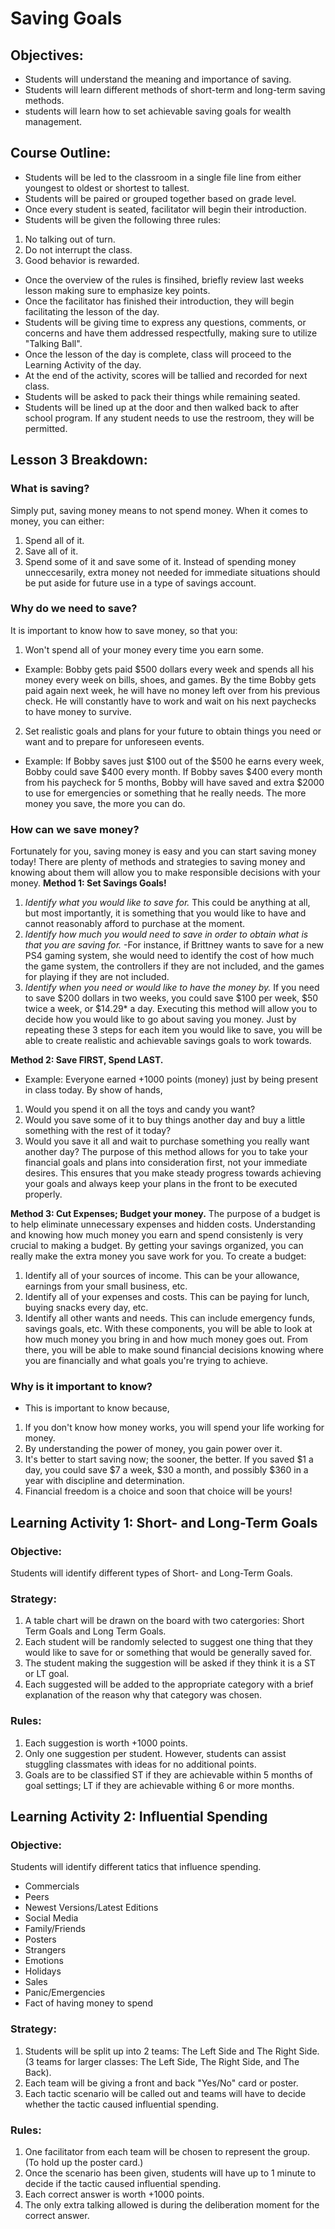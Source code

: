 # Saving Goals
## Objectives:
- Students will understand the meaning and importance of saving.
- Students will learn different methods of short-term and long-term saving methods.
- students will learn how to set achievable saving goals for wealth management.

## Course Outline:
- Students will be led to the classroom in a single file line from either youngest to oldest or shortest to tallest.
- Students will be paired or grouped together based on grade level.
- Once every student is seated, facilitator will begin their introduction.
- Students will be given the following three rules:
1. No talking out of turn.
2. Do not interrupt the class.
3. Good behavior is rewarded.
- Once the overview of the rules is finsihed, briefly review last weeks lesson making sure to emphasize key points.
- Once the facilitator has finished their introduction, they will begin facilitating the lesson of the day.
- Students will be giving time to express any questions, comments, or concerns and have them addressed respectfully, making sure to utilize "Talking Ball".
- Once the lesson of the day is complete, class will proceed to the Learning Activity of the day.
- At the end of the activity, scores will be tallied and recorded for next class.
- Students will be asked to pack their things while remaining seated.
- Students will be lined up at the door and then walked back to after school program. If any student needs to use the restroom, they will be permitted.

## Lesson 3 Breakdown:
### What is saving?
Simply put, saving money means to not spend money. 
When it comes to money, you can either:
1. Spend all of it.
2. Save all of it.
3. Spend some of it and save some of it.
Instead of spending money unneccesarily, extra money not needed for immediate situations should be put aside for future use in a type of savings account.

### Why do we need to save?
It is important to know how to save money, so that you:
1. Won't spend all of your money every time you earn some.
- Example: Bobby gets paid $500 dollars every week and spends all his money every week on bills, shoes, and games. By the time Bobby gets paid again next week, he will have no money left over from his previous check. He will constantly have to work and wait on his next paychecks to have money to survive.
2. Set realistic goals and plans for your future to obtain things you need or want and to prepare for unforeseen events.
- Example: If Bobby saves just $100 out of the $500 he earns every week, Bobby could save $400 every month. If Bobby saves $400 every month from his paycheck for 5 months, Bobby will have saved and extra $2000 to use for emergencies or something that he really needs.
The more money you save, the more you can do. 

### How can we save money?
Fortunately for you, saving money is easy and you can start saving money today! There are plenty of methods and strategies to saving money and knowing about them will allow you to make responsible decisions with your money.
**Method 1: Set Savings Goals!**
1. *Identify what you would like to save for.* This could be anything at all, but most importantly, it is something that you would like to have and cannot reasonably afford to purchase at the moment.
2. *Identify how much you would need to save in order to obtain what is that you are saving for.* 
-For instance, if Brittney wants to save for a new PS4 gaming system, she would need to identify the cost of how much the game system, the controllers if they are not included, and the games for playing if they are not included.
3. *Identify when you need or would like to have the money by.* If you need to save $200 dollars in two weeks, you could save $100 per week, $50 twice a week, or $14.29* a day.
Executing this method will allow you to decide how you would like to go about saving you money. Just by repeating these 3 steps for each item you would like to save, you will be able to create realistic and achievable savings goals to work towards. 

**Method 2: Save FIRST, Spend LAST.**
- Example: Everyone earned +1000 points (money) just by being present in class today. By show of hands,
1. Would you spend it on all the toys and candy you want? 
2. Would you save some of it to buy things another day and buy a little something with the rest of it today?
3. Would you save it all and wait to purchase something you really want another day?
The purpose of this method allows for you to take your financial goals and plans into consideration first, not your immediate desires. This ensures that you make steady progress towards achieving your goals and always keep your plans in the front to be executed properly.

**Method 3: Cut Expenses; Budget your money.**
The purpose of a budget is to help eliminate unnecessary expenses and hidden costs. Understanding and knowing how much money you earn and spend consistenly is very crucial to making a budget. By getting your savings organized, you can really make the extra money you save work for you. To create a budget:
1. Identify all of your sources of income. This can be your allowance, earnings from your small business, etc.
2. Identify all of your expenses and costs. This can be paying for lunch, buying snacks every day, etc.
3. Identify all other wants and needs. This can include emergency funds, savings goals, etc.
With these components, you will be able to look at how much money you bring in and how much money goes out. From there, you will be able to make sound financial decisions knowing where you are financially and what goals you're trying to achieve.

### Why is it important to know?
- This is important to know because,
1. If you don't know how money works, you will spend your life working for money.
2. By understanding the power of money, you gain power over it.
3. It's better to start saving now; the sooner, the better. If you saved $1 a day, you could save $7 a week, $30 a month, and possibly $360 in a year with discipline and determination. 
4. Financial freedom is a choice and soon that choice will be yours!

## Learning Activity 1: Short- and Long-Term Goals
### Objective: 
Students will identify different types of Short- and Long-Term Goals.

### Strategy:
1. A table chart will be drawn on the board with two catergories: Short Term Goals and Long Term Goals.
2. Each student will be randomly selected to suggest one thing that they would like to save for or something that would be generally saved for.
3. The student making the suggestion will be asked if they think it is a ST or LT goal.
3. Each suggested will be added to the appropriate category with a brief explanation of the reason why that category was chosen.

### Rules:
1. Each suggestion is worth +1000 points.
2. Only one suggestion per student. However, students can assist stuggling classmates with ideas for no additional points.
3. Goals are to be classified ST if they are achievable within 5 months of goal settings; LT if they are achievable withing 6 or more months.

## Learning Activity 2: Influential Spending
### Objective: 
Students will identify different tatics that influence spending.
- Commercials
- Peers
- Newest Versions/Latest Editions
- Social Media
- Family/Friends
- Posters
- Strangers
- Emotions
- Holidays
- Sales
- Panic/Emergencies
- Fact of having money to spend 

### Strategy:
1. Students will be split up into 2 teams: The Left Side and The Right Side. (3 teams for larger classes: The Left Side, The Right Side, and The Back). 
2. Each team will be giving a front and back "Yes/No" card or poster.
3. Each tactic scenario will be called out and teams will have to decide whether the tactic caused influential spending.

### Rules:
1. One facilitator from each team will be chosen to represent the group. (To hold up the poster card.)
2. Once the scenario has been given, students will have up to 1 minute to decide if the tactic caused influential spending.
3. Each correct answer is worth +1000 points.
4. The only extra talking allowed is during the deliberation moment for the correct answer.



